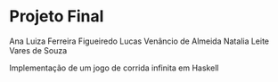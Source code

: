 # Projeto Final 
Ana Luiza Ferreira Figueiredo
Lucas Venâncio de Almeida
Natalia Leite Vares de Souza

Implementação de um jogo de corrida infinita em Haskell
